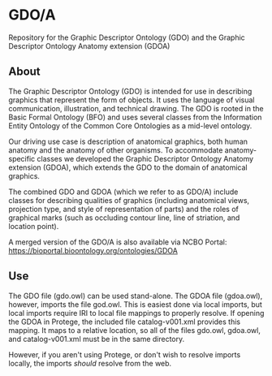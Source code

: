 # GDO/A

Repository for the Graphic Descriptor Ontology (GDO) and the Graphic Descriptor Ontology Anatomy extension (GDOA)

## About

The Graphic Descriptor Ontology (GDO) is intended for use in describing graphics that represent the form of objects. It uses the language of visual communication, illustration, and technical drawing. The GDO is rooted in the Basic Formal Ontology (BFO) and uses several classes from the Information Entity Ontology of the Common Core Ontologies as a mid-level ontology.

Our driving use case is description of anatomical graphics, both human anatomy and the anatomy of other organisms. To accommodate anatomy-specific classes we developed the Graphic Descriptor Ontology Anatomy extension (GDOA), which extends the GDO to the domain of anatomical graphics.

The combined GDO and GDOA (which we refer to as GDO/A) include classes for describing qualities of graphics (including anatomical views, projection type, and style of representation of parts) and the roles of graphical marks (such as occluding contour line, line of striation, and location point).

A merged version of the GDO/A is also available via NCBO Portal: https://bioportal.bioontology.org/ontologies/GDOA

## Use

The GDO file (gdo.owl) can be used stand-alone. The GDOA file (gdoa.owl), however, imports the file god.owl. This is easiest done via local imports, but local imports require IRI to local file mappings to properly resolve. If opening the GDOA in Protege, the included file catalog-v001.xml provides this mapping. It maps to a relative location, so all of the files gdo.owl, gdoa.owl, and catalog-v001.xml must be in the same directory. 

However, if you aren't using Protege, or don't wish to resolve imports locally, the imports *should* resolve from the web. 
